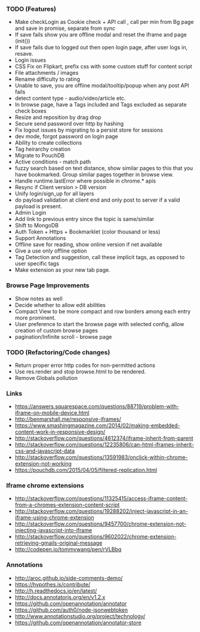 ### TODO (Features)
- Make checkLogin as Cookie check + API call , call per min from Bg page and save in promise, separate from sync
- If save fails show you are offline modal and reset the iframe and page (init())
- If save fails due to logged out then open login page, after user logs in, resave.
- Login issues
- CSS Fix on Flipkart, prefix css with some custom stuff for content script
- File attachments / images
- Rename difficulty to rating
- Unable to save, you are offline modal/tooltip/popup when any post API fails
- detect content type - audio/video/article etc.
- In browse page, have a Tags included and Tags excluded as separate check boxes
- Resize and reposition by drag drop
- Secure send password over http by hashing
- Fix logout issues by migrating to a persist store for sessions
- dev mode, forgot password on login page
- Ability to create collections
- Tag heirarchy creation
- Migrate to PouchDB
- Active conditions - match path
- fuzzy search based on text distance, show similar pages to this that you have bookmarked. Group similar pages together in browse view.
- Handle runtime.lastError where possible in chrome.* apis
- Resync if Client version > DB version
- Unify login/sign_up for all layers
- do payload validation at client end and only post to server if a valid payload is present.
- Admin Login
- Add link to previous entry since the topic is same/similar
- Shift to MongoDB
- Auth Token + Https + Bookmarklet (color thousand or less)
- Support Annotations
- Offline save for reading, show online version if net available
- Give a use only offline option
- Tag Detection and suggestion, call these implicit tags, as opposed to user specific tags
- Make extension as your new tab page.
 

### Browse Page Improvements
- Show notes as well
- Decide whether to allow edit abilities
- Compact View to be more compact and row borders among each entry more prominent.
- User preference to start the browse page with selected config, allow creation of custom browse pages
- pagination/Infinite scroll - browse page


### TODO (Refactoring/Code changes)
- Return proper error http codes for non-permitted actions
- Use res.render and stop browse.html to be rendered.
- Remove Globals pollution

### Links
- https://answers.squarespace.com/questions/88719/problem-with-iframe-on-mobile-device.html
- http://benmarshall.me/responsive-iframes/
- https://www.smashingmagazine.com/2014/02/making-embedded-content-work-in-responsive-design/
- http://stackoverflow.com/questions/4612374/iframe-inherit-from-parent
- http://stackoverflow.com/questions/12235806/can-html-iframes-inherit-css-and-javascript-data
- http://stackoverflow.com/questions/13591983/onclick-within-chrome-extension-not-working
- https://pouchdb.com/2015/04/05/filtered-replication.html

### Iframe chrome extensions
- http://stackoverflow.com/questions/11325415/access-iframe-content-from-a-chromes-extension-content-script
- http://stackoverflow.com/questions/19288202/inject-javascript-in-an-iframe-using-chrome-extension
- http://stackoverflow.com/questions/9457700/chrome-extension-not-injecting-javascript-into-iframe
- http://stackoverflow.com/questions/9602022/chrome-extension-retrieving-gmails-original-message
- http://codepen.io/tommywang/pen/rVLBbq

### Annotations
- http://aroc.github.io/side-comments-demo/
- https://hypothes.is/contribute/
- http://h.readthedocs.io/en/latest/
- http://docs.annotatorjs.org/en/v1.2.x
- https://github.com/openannotation/annotator
- https://github.com/auth0/node-jsonwebtoken
- http://www.annotationstudio.org/project/technology/
- https://github.com/openannotation/annotator-store
